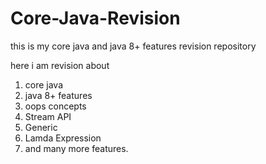 # Core-Java-Revision
this is my core java and java 8+ features revision repository

here i am revision about 
1. core java
2. java 8+ features
3. oops concepts
4. Stream API
5. Generic
6. Lamda Expression
7. and many more features.
